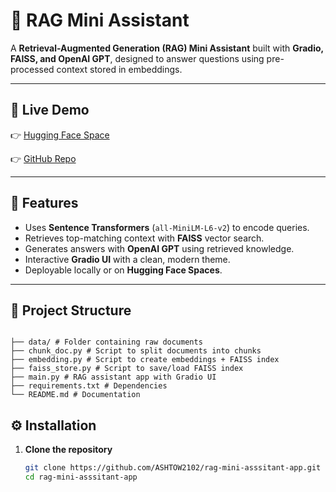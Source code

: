 # 🤖 RAG Mini Assistant

A **Retrieval-Augmented Generation (RAG) Mini Assistant** built with **Gradio, FAISS, and OpenAI GPT**, designed to answer questions using pre-processed context stored in embeddings.

---

## 🚀 Live Demo

👉 [Hugging Face Space](https://huggingface.co/spaces/AshishChaturvedi7/rag-mini-assistant-app)

👉 [GitHub Repo](https://github.com/ASHTOW2102/rag-mini-asssitant-app)

---

## 🚀 Features

- Uses **Sentence Transformers** (`all-MiniLM-L6-v2`) to encode queries.
- Retrieves top-matching context with **FAISS** vector search.
- Generates answers with **OpenAI GPT** using retrieved knowledge.
- Interactive **Gradio UI** with a clean, modern theme.
- Deployable locally or on **Hugging Face Spaces**.

---

## 📂 Project Structure

```

├── data/ # Folder containing raw documents
├── chunk_doc.py # Script to split documents into chunks
├── embedding.py # Script to create embeddings + FAISS index
├── faiss_store.py # Script to save/load FAISS index
├── main.py # RAG assistant app with Gradio UI
├── requirements.txt # Dependencies
└── README.md # Documentation

```

## ⚙️ Installation

1. **Clone the repository**
   ```bash
   git clone https://github.com/ASHTOW2102/rag-mini-asssitant-app.git
   cd rag-mini-asssitant-app
   ```
